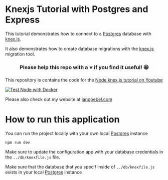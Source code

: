 # Knexjs Tutorial with Postgres and Express

This tutorial demonstrates how to connect to a [Postgres](https://www.postgresql.org) database with [knex.js](http://knexjs.org).

It also demonstrates how to create database migrations with the [knex.js](http://knexjs.org) migration tool.

<h3 align="center">Please help this repo with a ⭐️ if you find it useful! 😁</h3>

This repository is contains the code for the [Node knex.js tutorial on Youtube](https://www.youtube.com/watch?v=wfrn21E2NaU)

[![Test Node with Docker](images/node-knex-js-tutorial.png)](https://www.youtube.com/watch?v=wfrn21E2NaU)

Please also check out my website at [jangoebel.com](https://jangoebel.com)

# How to run this application

You can run the project locally with your own local [Postgres](https://www.postgresql.org) instance

```
npm run dev
```

Make sure to update the configuration app with your database credentials in the `../db/knexfile.js` file.

Make sure that the database that you specif inside of `../db/knexfile.js` exists in your local [Postgres](https://www.postgresql.org) instance
